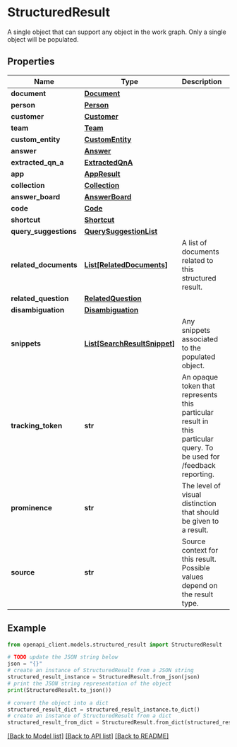 # StructuredResult

A single object that can support any object in the work graph. Only a single object will be populated.

## Properties

Name | Type | Description | Notes
------------ | ------------- | ------------- | -------------
**document** | [**Document**](Document.md) |  | [optional] 
**person** | [**Person**](Person.md) |  | [optional] 
**customer** | [**Customer**](Customer.md) |  | [optional] 
**team** | [**Team**](Team.md) |  | [optional] 
**custom_entity** | [**CustomEntity**](CustomEntity.md) |  | [optional] 
**answer** | [**Answer**](Answer.md) |  | [optional] 
**extracted_qn_a** | [**ExtractedQnA**](ExtractedQnA.md) |  | [optional] 
**app** | [**AppResult**](AppResult.md) |  | [optional] 
**collection** | [**Collection**](Collection.md) |  | [optional] 
**answer_board** | [**AnswerBoard**](AnswerBoard.md) |  | [optional] 
**code** | [**Code**](Code.md) |  | [optional] 
**shortcut** | [**Shortcut**](Shortcut.md) |  | [optional] 
**query_suggestions** | [**QuerySuggestionList**](QuerySuggestionList.md) |  | [optional] 
**related_documents** | [**List[RelatedDocuments]**](RelatedDocuments.md) | A list of documents related to this structured result. | [optional] 
**related_question** | [**RelatedQuestion**](RelatedQuestion.md) |  | [optional] 
**disambiguation** | [**Disambiguation**](Disambiguation.md) |  | [optional] 
**snippets** | [**List[SearchResultSnippet]**](SearchResultSnippet.md) | Any snippets associated to the populated object. | [optional] 
**tracking_token** | **str** | An opaque token that represents this particular result in this particular query. To be used for /feedback reporting. | [optional] 
**prominence** | **str** | The level of visual distinction that should be given to a result. | [optional] 
**source** | **str** | Source context for this result. Possible values depend on the result type. | [optional] 

## Example

```python
from openapi_client.models.structured_result import StructuredResult

# TODO update the JSON string below
json = "{}"
# create an instance of StructuredResult from a JSON string
structured_result_instance = StructuredResult.from_json(json)
# print the JSON string representation of the object
print(StructuredResult.to_json())

# convert the object into a dict
structured_result_dict = structured_result_instance.to_dict()
# create an instance of StructuredResult from a dict
structured_result_from_dict = StructuredResult.from_dict(structured_result_dict)
```
[[Back to Model list]](../README.md#documentation-for-models) [[Back to API list]](../README.md#documentation-for-api-endpoints) [[Back to README]](../README.md)


